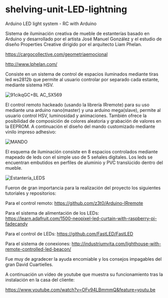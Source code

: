 # shelving-unit-LED-lightning
Arduino LED light system - RC with Arduino

Sistema de iluminación creativa de mueble de estanterías basado en Arduino y desarrollado por el artista José Manuel González y el estudio de diseño Properties Creative dirigido por el arquitecto Liam Phelan.

https://cargocollective.com/geometriaemocional

http://www.lphelan.com/

Consiste en un sistema de control de espacios iluminados mediante tiras led ws2812b
que permite al usuario controlar por separado cada estante, mediante sistema HSV.

![91cikqGC+BL _AC_SX569_](https://user-images.githubusercontent.com/20140969/70261234-4ba52680-1792-11ea-8d23-bb63ed30e717.jpg)

El control remoto hackeado (usando la librería IRremote) para su uso mediante una arduino nano(master) y una arduino mega(slave),
permite al usuario control HSV, luminosidad y animaciones. También ofrece la posibilidad de composición de colores 
aleatoria y grabación de valores en la EEPROM. A continuación el diseño del mando customizado mediante vinilo impreso adhesivo:

![MANDO](https://user-images.githubusercontent.com/20140969/70262269-56f95180-1794-11ea-9734-f22ba1e28f6b.png)

El esquema de iluminación consiste en 8 espacios controlados mediante mapeado de leds con el simple uso de 5 señales digitales. Los leds se encuentran embutidos en perfiles de aluminio y PVC translúcido dentro del mueble.

![Estantería_LEDS](https://user-images.githubusercontent.com/20140969/70262053-eb16e900-1793-11ea-8cdf-6e16aff4bd4e.jpg)

Fueron de gran importancia para la realización del proyecto los siguientes tutoriales y repositorios:

Para el control remoto: https://github.com/z3t0/Arduino-IRremote

Para el sistema de alimentación de los LEDs: https://learn.adafruit.com/1500-neopixel-led-curtain-with-raspberry-pi-fadecandy

Para el control de LEDs: https://github.com/FastLED/FastLED

Para el sistema de conexiones: http://industriumvita.com/lighthouse-with-remote-controlled-led-beacon/

Fue muy de agradecer la ayuda encomiable y los consejos impagables del gran David Cuartielles.

A continuación un vídeo de youtube que muestra su funcionamiento tras la instalación en la casa del cliente:

https://www.youtube.com/watch?v=OFv94LBmmmQ&feature=youtu.be
